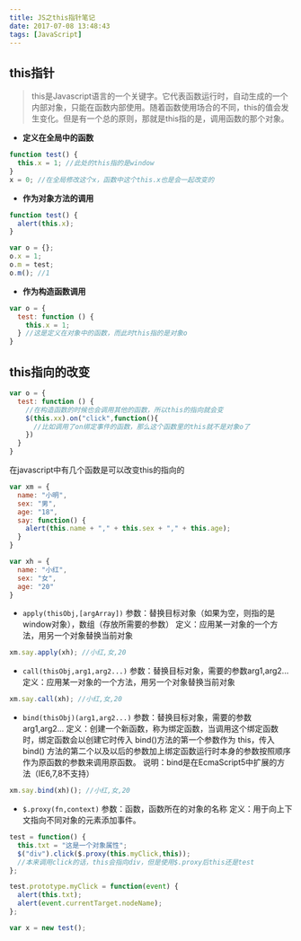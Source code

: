 ```yaml
---
title: JS之this指针笔记
date: 2017-07-08 13:48:43
tags: [JavaScript]
---
```

## this指针
> this是Javascript语言的一个关键字。它代表函数运行时，自动生成的一个内部对象，只能在函数内部使用。随着函数使用场合的不同，this的值会发生变化。但是有一个总的原则，那就是this指的是，调用函数的那个对象。

* **定义在全局中的函数**
```javascript
function test() {
  this.x = 1; //此处的this指的是window
}
x = 0; //在全局修改这个x，函数中这个this.x也是会一起改变的
```
* **作为对象方法的调用**
```javascript
function test() {
  alert(this.x);
}

var o = {};
o.x = 1;
o.m = test;
o.m(); //1
```
* **作为构造函数调用**
```javascript
var o = {
  test: function () {
    this.x = 1;
  } //这是定义在对象中的函数，而此时this指的是对象o
}
```
## this指向的改变
```javascript
var o = {
  test: function () {
    //在构造函数的时候也会调用其他的函数，所以this的指向就会变
    $(this.xx).on("click",function(){
      //比如调用了on绑定事件的函数，那么这个函数里的this就不是对象o了
    })
  } 
}
```
在javascript中有几个函数是可以改变this的指向的
```javascript
var xm = {
  name: "小明",
  sex: "男",
  age: "18",
  say: function() {
    alert(this.name + "," + this.sex + "," + this.age);
  }
}

var xh = {
  name: "小红",
  sex: "女",
  age: "20"
}
```
* `apply(thisObj,[argArray])`
参数：替换目标对象（如果为空，则指的是window对象），数组（存放所需要的参数）
定义：应用某一对象的一个方法，用另一个对象替换当前对象
```javascript
xm.say.apply(xh); //小红,女,20
```

* `call(thisObj,arg1,arg2...)`
参数：替换目标对象，需要的参数arg1,arg2...
定义：应用某一对象的一个方法，用另一个对象替换当前对象
```javascript
xm.say.call(xh); //小红,女,20
```

* `bind(thisObj)(arg1,arg2...)`
参数：替换目标对象，需要的参数arg1,arg2...
定义：创建一个新函数，称为绑定函数，当调用这个绑定函数时，绑定函数会以创建它时传入 bind()方法的第一个参数作为 this，传入 bind() 方法的第二个以及以后的参数加上绑定函数运行时本身的参数按照顺序作为原函数的参数来调用原函数。
说明：bind是在EcmaScript5中扩展的方法（IE6,7,8不支持）
```javascript
xm.say.bind(xh)(); //小红,女,20
```

* `$.proxy(fn,context)`
参数：函数，函数所在的对象的名称
定义：用于向上下文指向不同对象的元素添加事件。
```javascript
test = function() {
  this.txt = "这是一个对象属性";
  $("div").click($.proxy(this.myClick,this));
  //本来调用click的话，this会指向div，但是使用$.proxy后this还是test
};

test.prototype.myClick = function(event) {
  alert(this.txt);
  alert(event.currentTarget.nodeName);
};

var x = new test();
```
